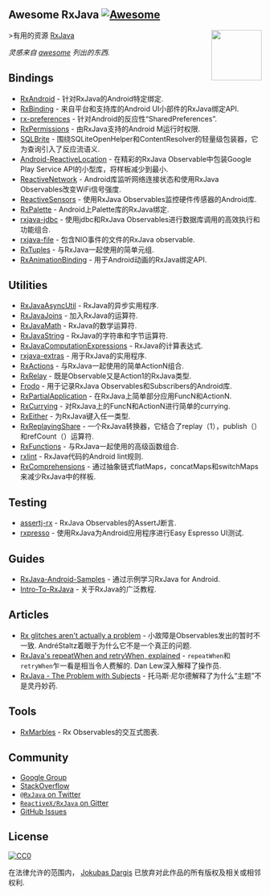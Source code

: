 ## Awesome RxJava [![Awesome](https://cdn.rawgit.com/sindresorhus/awesome/d7305f38d29fed78fa85652e3a63e154dd8e8829/media/badge.svg)](https://github.com/sindresorhus/awesome)

[<img src="http://reactivex.io/assets/Rx_Logo_S.png" align="right" width="100">](http://reactivex.io/)

&gt;有用的资源 [RxJava](https://github.com/ReactiveX/RxJava)

*灵感来自 [awesome](https://github.com/sindresorhus/awesome) 列出的东西.*

## Bindings

* [RxAndroid](https://github.com/ReactiveX/RxAndroid) - 针对RxJava的Android特定绑定.
* [RxBinding](https://github.com/JakeWharton/RxBinding) - 来自平台和支持库的Android UI小部件的RxJava绑定API.
* [rx-preferences](https://github.com/f2prateek/rx-preferences) - 针对Android的反应性“SharedPreferences”.
* [RxPermissions](https://github.com/tbruyelle/RxPermissions) - 由RxJava支持的Android M运行时权限.
* [SQLBrite](https://github.com/square/sqlbrite) - 围绕SQLiteOpenHelper和ContentResolver的轻量级包装器，它为查询引入了反应流语义.
* [Android-ReactiveLocation](https://github.com/mcharmas/Android-ReactiveLocation) - 在精彩的RxJava Observable中包装Google Play Service API的小型库，将样板减少到最小.
* [ReactiveNetwork](https://github.com/pwittchen/ReactiveNetwork) -  Android库监听网络连接状态和使用RxJava Observables改变WiFi信号强度.
* [ReactiveSensors](https://github.com/pwittchen/ReactiveSensors) - 使用RxJava Observables监控硬件传感器的Android库.
* [RxPalette](https://github.com/hzsweers/RxPalette) -  Android上Palette库的RxJava绑定.
* [rxjava-jdbc](https://github.com/davidmoten/rxjava-jdbc) - 使用jdbc和RxJava Observables进行数据库调用的高效执行和功能组合.
* [rxjava-file](https://github.com/davidmoten/rxjava-file) - 包含NIO事件的文件的RxJava observable.
* [RxTuples](https://github.com/pakoito/RxTuples) - 与RxJava一起使用的简单元组.
* [RxAnimationBinding](https://github.com/blipinsk/RxAnimationBinding) - 用于Android动画的RxJava绑定API.

## Utilities
* [RxJavaAsyncUtil](https://github.com/ReactiveX/RxJavaAsyncUtil) -  RxJava的异步实用程序.
* [RxJavaJoins](https://github.com/ReactiveX/RxJavaJoins) - 加入RxJava的运算符.
* [RxJavaMath](https://github.com/ReactiveX/RxJavaMath) -  RxJava的数学运算符.
* [RxJavaString](https://github.com/ReactiveX/RxJavaString) - 
RxJava的字符串和字节运算符.
* [RxJavaComputationExpressions](https://github.com/ReactiveX/RxJavaComputationExpressions) -  RxJava的计算表达式.
* [rxjava-extras](https://github.com/davidmoten/rxjava-extras) - 用于RxJava的实用程序.
* [RxActions](https://github.com/pakoito/RxActions) - 与RxJava一起使用的简单ActionN组合.
* [RxRelay](https://github.com/JakeWharton/RxRelay) - 既是Observable又是Action1的RxJava类型.
* [Frodo](https://github.com/android10/frodo) - 用于记录RxJava Observables和Subscribers的Android库.
* [RxPartialApplication](https://github.com/pakoito/RxPartialApplication) - 在RxJava上简单部分应用FuncN和ActionN.
* [RxCurrying](https://github.com/pakoito/RxCurrying) - 对RxJava上的FuncN和ActionN进行简单的currying.
* [RxEither](https://github.com/eleventigers/rxeither) - 为RxJava键入任一类型.
* [RxReplayingShare](https://github.com/JakeWharton/RxReplayingShare) - 一个RxJava转换器，它结合了replay（1），publish（）和refCount（）运算符.
* [RxFunctions](https://github.com/pakoito/RxFunctions) - 与RxJava一起使用的高级函数组合.
* [rxlint](https://bitbucket.org/littlerobots/rxlint) -  RxJava代码的Android lint规则.
* [RxComprehensions](https://github.com/pakoito/RxComprehensions) - 通过抽象链式flatMaps，concatMaps和switchMaps来减少RxJava中的样板.

## Testing
* [assertj-rx](https://github.com/ribot/assertj-rx) -  RxJava Observables的AssertJ断言.
* [rxpresso](https://github.com/novoda/rxpresso) - 使用RxJava为Android应用程序进行Easy Espresso UI测试.

## Guides

* [RxJava-Android-Samples](https://github.com/kaushikgopal/RxJava-Android-Samples) - 通过示例学习RxJava for Android.
* [Intro-To-RxJava](https://github.com/Froussios/Intro-To-RxJava) - 关于RxJava的广泛教程.

## Articles

* [Rx glitches aren't actually a problem](http://staltz.com/rx-glitches-arent-actually-a-problem.html)   - 小故障是Observables发出的暂时不一致.  AndréStaltz着眼于为什么它不是一个真正的问题.
* [RxJava's repeatWhen and retryWhen, explained](http://blog.danlew.net/2016/01/25/rxjavas-repeatwhen-and-retrywhen-explained/)   - `repeatWhen`和`retryWhen`乍一看是相当令人费解的.  Dan Lew深入解释了操作员.
* [RxJava - The Problem with Subjects](http://tomstechnicalblog.blogspot.co.uk/2016/03/rxjava-problem-with-subjects.html) - 托马斯·尼尔德解释了为什么“主题”不是灵丹妙药.

## Tools

* [RxMarbles](http://rxmarbles.com/) -  Rx Observables的交互式图表.

## Community

* [Google Group](http://groups.google.com/d/forum/rxjava)
* [StackOverflow](http://stackoverflow.com/search?q=rx-java)
* [`@RxJava` on Twitter](http://twitter.com/RxJava)
* [`ReactiveX/RxJava` on Gitter](https://gitter.im/ReactiveX/RxJava)
* [GitHub Issues](https://github.com/ReactiveX/RxJava/issues)

## License

[![CC0](https://i.creativecommons.org/p/zero/1.0/88x31.png)](https://creativecommons.org/publicdomain/zero/1.0/)

在法律允许的范围内， [Jokubas Dargis](http://jokubasdargis.net/) 已放弃对此作品的所有版权及相关或相邻权利.

